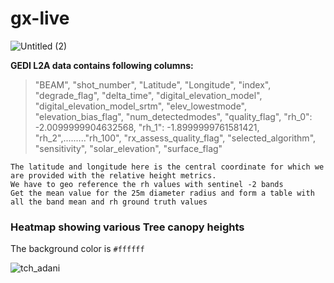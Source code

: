 # gx-live




![Untitled (2)](https://github.com/im-tanyasuri/gx-live/assets/109717636/6393cfe5-c381-44de-bfba-0685ecbac447)

**GEDI L2A data contains following columns:**

> "BEAM", "shot_number", "Latitude", "Longitude", "index", "degrade_flag", "delta_time", "digital_elevation_model", "digital_elevation_model_srtm",
>  "elev_lowestmode", "elevation_bias_flag", "num_detectedmodes", "quality_flag",
>  "rh_0": -2.0099999904632568, "rh_1": -1.8999999761581421, "rh_2",........."rh_100",
>  "rx_assess_quality_flag", "selected_algorithm", "sensitivity", "solar_elevation", "surface_flag"




```
The latitude and longitude here is the central coordinate for which we are provided with the relative height metrics.
We have to geo reference the rh values with sentinel -2 bands
Get the mean value for the 25m diameter radius and form a table with all the band mean and rh ground truth values
```



### Heatmap showing various Tree canopy heights
The background color is `#ffffff`

![tch_adani](https://github.com/im-tanyasuri/gx-live/assets/109717636/0a92c59e-2df2-4118-a75e-1ba7c586792a)
